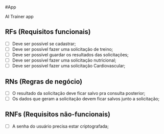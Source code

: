 #App

AI Trainer app

## RFs (Requisitos funcionais)

- [ ] Deve ser possível se cadastrar;
- [ ] Deve ser possível fazer uma solicitação de treino;
- [ ] Deve ser possível guardar os resultados das solicitações;
- [ ] Deve ser possível fazer uma solicitação nutricional;
- [ ] Deve ser possível fazer uma solicitação Cardiovascular;

## RNs (Regras de negócio)

- [ ] O resultado da solicitação deve ficar salvo pra consulta posterior;
- [ ] Os dados que geram a solicitação devem ficar salvos junto a solicitação;

## RNFs (Requisitos não-funcionais)

- [ ] A senha do usuário precisa estar criptografada;
